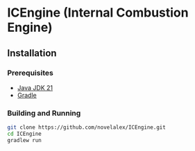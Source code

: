 # ICEngine (Internal Combustion Engine)
## Installation
### Prerequisites
- [Java JDK 21](https://github.com/adoptium/temurin21-binaries/releases)
- [Gradle](https://gradle.org/)
### Building and Running
```bash
git clone https://github.com/novelalex/ICEngine.git
cd ICEngine
gradlew run
```